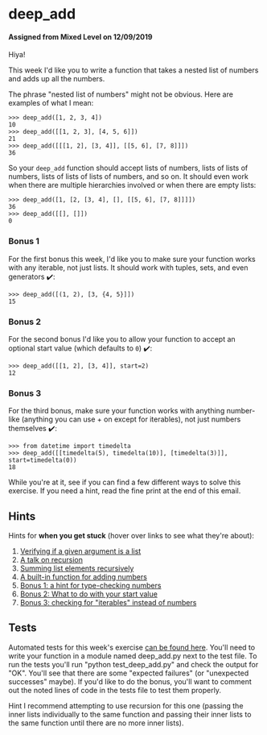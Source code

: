 # deep_add
#### Assigned from Mixed Level on 12/09/2019

Hiya!

This week I'd like you to write a function that takes a nested list of numbers and adds up all the numbers.

The phrase "nested list of numbers" might not be obvious. Here are examples of what I mean:
```
>>> deep_add([1, 2, 3, 4])
10
>>> deep_add([[1, 2, 3], [4, 5, 6]])
21
>>> deep_add([[[1, 2], [3, 4]], [[5, 6], [7, 8]]])
36
```
So your `deep_add` function should accept lists of numbers, lists of lists of numbers, lists of lists of lists of numbers, and so on. It should even work when there are multiple hierarchies involved or when there are empty lists:
```
>>> deep_add([1, [2, [3, 4], [], [[5, 6], [7, 8]]]])
36
>>> deep_add([[], []])
0
```
### Bonus 1

For the first bonus this week, I'd like you to make sure your function works with any iterable, not just lists. It should work with tuples, sets, and even generators ✔️:
```
>>> deep_add([(1, 2), [3, {4, 5}]])
15
```
### Bonus 2

For the second bonus I'd like you to allow your function to accept an optional start value (which defaults to `0`) ✔️:
```
>>> deep_add([[1, 2], [3, 4]], start=2)
12
```
### Bonus 3

For the third bonus, make sure your function works with anything number-like (anything you can use + on except for iterables), not just numbers themselves ✔️:
```
>>> from datetime import timedelta
>>> deep_add([[timedelta(5), timedelta(10)], [timedelta(3)]], start=timedelta(0))
18
```
While you're at it, see if you can find a few different ways to solve this exercise. If you need a hint, read the fine print at the end of this email.

## Hints

Hints for **when you get stuck** (hover over links to see what they're about):

1. [Verifying if a given argument is a list](https://stackoverflow.com/a/26544117/2633215)
2. [A talk on recursion](https://www.youtube.com/watch?v=AfBqVVKg4GE)
3. [Summing list elements recursively](https://stackoverflow.com/questions/30214531/basics-of-recursion-in-python)
4. [A built-in function for adding numbers](https://treyhunner.com/2019/05/python-builtins-worth-learning/#sum)
5. [Bonus 1: a hint for type-checking numbers](https://docs.python.org/3/library/numbers.html#numbers.Number)
6. [Bonus 2: What to do with your start value](https://docs.python.org/3/library/functions.html#sum)
7. [Bonus 3: checking for "iterables" instead of numbers](https://stackoverflow.com/a/1952481/2633215)

## Tests

Automated tests for this week's exercise [can be found here](https://www.pythonmorsels.com/exercises/88b42186daf24c87ae2f7f68910d2933/tests/). You'll need to write your function in a module named deep_add.py next to the test file. To run the tests you'll run "python test_deep_add.py" and check the output for "OK". You'll see that there are some "expected failures" (or "unexpected successes" maybe). If you'd like to do the bonus, you'll want to comment out the noted lines of code in the tests file to test them properly.

Hint I recommend attempting to use recursion for this one (passing the inner lists individually to the same function and passing their inner lists to the same function until there are no more inner lists).

